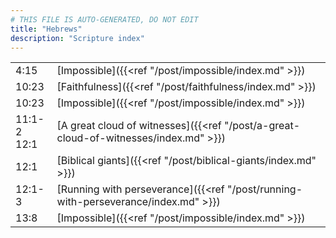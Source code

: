 ```yaml
---
# THIS FILE IS AUTO-GENERATED, DO NOT EDIT
title: "Hebrews"
description: "Scripture index"
---
```


|  |  |
| --- | --- |
| 4:15 | [Impossible]({{<ref "/post/impossible/index.md" >}}) |
| 10:23 | [Faithfulness]({{<ref "/post/faithfulness/index.md" >}}) |
| 10:23 | [Impossible]({{<ref "/post/impossible/index.md" >}}) |
| 11:1-2 <br/> 12:1 | [A great cloud of witnesses]({{<ref "/post/a-great-cloud-of-witnesses/index.md" >}}) |
| 12:1 | [Biblical giants]({{<ref "/post/biblical-giants/index.md" >}}) |
| 12:1-3 | [Running with perseverance]({{<ref "/post/running-with-perseverance/index.md" >}}) |
| 13:8 | [Impossible]({{<ref "/post/impossible/index.md" >}}) |
